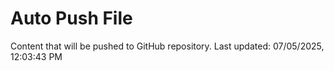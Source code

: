 # Auto Push File

Content that will be pushed to GitHub repository.
Last updated: 07/05/2025, 12:03:43 PM